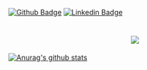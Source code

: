[![Github Badge](https://img.shields.io/badge/-Github-000?style=flat-square&logo=Github&logoColor=white&link=https://github.com/zanchettouw)](https://github.com/zanchettouw)
[![Linkedin Badge](https://img.shields.io/badge/-LinkedIn-blue?style=flat-square&logo=Linkedin&logoColor=white&link=https://www.linkedin.com/in/fernando-zanchetta-45b16a107//)](https://www.linkedin.com/in/fernando-zanchetta-45b16a107/)

<h1 align="center">
  <img src ="https://media2.giphy.com/media/DoCIC5Pxp57qg/giphy-downsized-large.gif">
</h1>

[![Anurag's github stats](https://github-readme-stats.vercel.app/api?username=zanchettouw)](https://github.com/zanchettouw/github-readme-stats)
